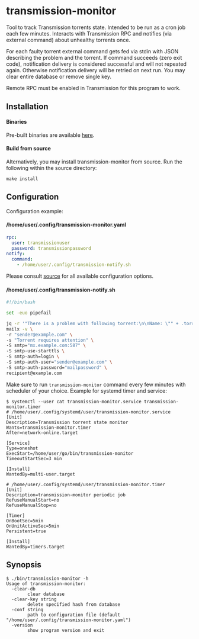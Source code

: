 # transmission-monitor

Tool to track Transmission torrents state. Intended to be run as a cron job each few minutes. Interacts with Transmission RPC and notifies (via external command) about unhealthy torrents once.

For each faulty torrent external command gets fed via stdin with JSON describing the problem and the torrent. If command succeeds (zero exit code), notification delivery is considered successful and will not repeated again. Otherwise notification delivery will be retried on next run. You may clear entire database or remove single key.

Remote RPC must be enabled in Transmission for this program to work.

## Installation

#### Binaries

Pre-built binaries are available [here](https://github.com/Snawoot/transmission-monitor/releases/latest).

#### Build from source

Alternatively, you may install transmission-monitor from source. Run the following within the source directory:

```
make install
```

## Configuration

Configuration example:

#### /home/user/.config/transmission-monitor.yaml

```yaml
rpc:
  user: transmissionuser
  password: transmissionpassword
notify:
  command:
    - /home/user/.config/transmission-notify.sh
```

Please consult [source](cmd/transmission-monitor/defaults.go) for all available configuration options.

#### /home/user/.config/transmission-notify.sh

```bash
#!/bin/bash

set -euo pipefail

jq -r '"There is a problem with following torrent:\n\nName: \"" + .torrent.name + "\"\nHash: " + .torrent.hashString + "\nComment: " + .torrent.comment + "\nCause: " + .reason' | \
mailx -v \
-r "sender@example.com" \
-s "Torrent requires attention" \
-S smtp="mx.example.com:587" \
-S smtp-use-starttls \
-S smtp-auth=login \
-S smtp-auth-user="sender@example.com" \
-S smtp-auth-password="mailpassword" \
recipient@example.com
```

Make sure to run `transmission-monitor` command every few minutes with scheduler of your choice. Example for systemd timer and service:

```
$ systemctl --user cat transmission-monitor.service transmission-monitor.timer
# /home/user/.config/systemd/user/transmission-monitor.service
[Unit]
Description=Transmission torrent state monitor
Wants=transmission-monitor.timer
After=network-online.target

[Service]
Type=oneshot
ExecStart=/home/user/go/bin/transmission-monitor
TimeoutStartSec=3 min

[Install]
WantedBy=multi-user.target

# /home/user/.config/systemd/user/transmission-monitor.timer
[Unit]
Description=transmission-monitor periodic job
RefuseManualStart=no
RefuseManualStop=no

[Timer]
OnBootSec=5min
OnUnitActiveSec=5min
Persistent=true

[Install]
WantedBy=timers.target
```

## Synopsis

```
$ ./bin/transmission-monitor -h
Usage of transmission-monitor:
  -clear-db
    	clear database
  -clear-key string
    	delete specified hash from database
  -conf string
    	path to configuration file (default "/home/user/.config/transmission-monitor.yaml")
  -version
    	show program version and exit
```
